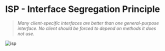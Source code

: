 # ISP - Interface Segregation Principle
> *Many client-specific interfaces are better than one general-purpose interface. No client should be forced to depend on methods it does not use.*

![isp](https://www.tomdalling.com/images/posts/isp.jpg)